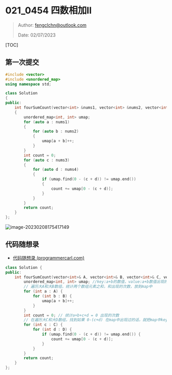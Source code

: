 # 021_0454 四数相加II

> Author: fengclchn@outlook.com
>
> Date: 02/07/2023

[TOC]

## 第一次提交

```c++
#include <vector>
#include <unordered_map>
using namespace std;

class Solution
{
public:
    int fourSumCount(vector<int> &nums1, vector<int> &nums2, vector<int> &nums3, vector<int> &nums4)
    {
        unordered_map<int, int> umap;
        for (auto a : nums1)
        {
            for (auto b : nums2)
            {
                umap[a + b]++;
            }
        }
        int count = 0;
        for (auto c : nums3)
        {
            for (auto d : nums4)
            {
                if (umap.find(0 - (c + d)) != umap.end())
                {
                    count += umap[0 - (c + d)];
                }
            }
        }
        return count;
    }
};
```

![image-20230208175417149](https://histone-obs.obs.cn-southwest-2.myhuaweicloud.com/noteImg/image-20230208175417149.png)

## 代码随想录

* [代码随想录 (programmercarl.com)](https://www.programmercarl.com/0454.四数相加II.html)

```c++
class Solution {
public:
    int fourSumCount(vector<int>& A, vector<int>& B, vector<int>& C, vector<int>& D) {
        unordered_map<int, int> umap; //key:a+b的数值，value:a+b数值出现的次数
        // 遍历大A和大B数组，统计两个数组元素之和，和出现的次数，放到map中
        for (int a : A) {
            for (int b : B) {
                umap[a + b]++;
            }
        }
        int count = 0; // 统计a+b+c+d = 0 出现的次数
        // 在遍历大C和大D数组，找到如果 0-(c+d) 在map中出现过的话，就把map中key对应的value也就是出现次数统计出来。
        for (int c : C) {
            for (int d : D) {
                if (umap.find(0 - (c + d)) != umap.end()) {
                    count += umap[0 - (c + d)];
                }
            }
        }
        return count;
    }
};
```

